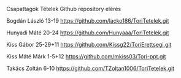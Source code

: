 Csapattagok			Tételek		Github repository elérés					
										
										
Bogdán László			13-19		https://github.com/lacko186/ToriTetelek.git					
										
										
Hunyadi Máté			20-24		https://github.com/Hunyaaa/ToriTetelek.git					
										
										
Kiss Gábor			25-29+11		https://github.com/Kissg22/ToriErettsegi.git					
										
										
Kiss Máté Márk			1-5+12		https://github.com/mkiss03/Tori-ppt.git					
										
										
Takács Zoltán			6-10		https://github.com/TZoltan1006/ToriTetelek.git					
